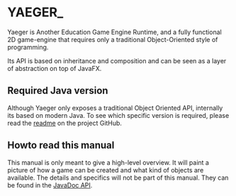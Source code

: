 # YAEGER_

Yaeger is Another Education Game Engine Runtime, and a fully functional 2D game-engine that requires only a traditional
Object-Oriented style of programming.

Its API is based on inheritance and composition and can be seen as a layer of abstraction on top of JavaFX.

## Required Java version

Although Yaeger only exposes a traditional Object Oriented API, internally its based on modern Java. To see which
specific version is required, please read the [readme](https://github.com/han-yaeger/yaeger)
on the project GitHub.

## Howto read this manual

This manual is only meant to give a high-level overview. It will paint a picture of how a game can be created and what
kind of objects are available. The details and specifics will not be part of this manual. They can be found in the
[JavaDoc API](https://han-yaeger.github.io/yaeger/).
